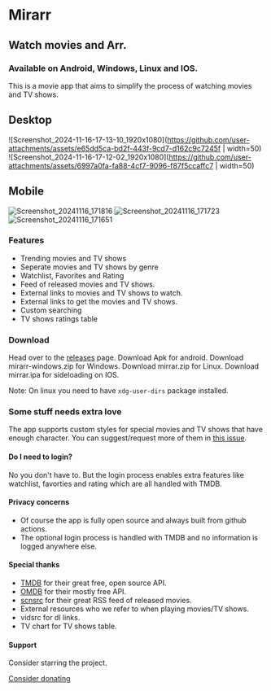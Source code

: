 # Mirarr

## Watch movies and Arr.

### Available on Android, Windows, Linux and IOS.

This is a movie app that aims to simplify the process of watching movies and TV shows.


## Desktop
![Screenshot_2024-11-16-17-13-10_1920x1080](https://github.com/user-attachments/assets/e65dd5ca-bd2f-443f-9cd7-d162c9c7245f | width=50) ![Screenshot_2024-11-16-17-12-02_1920x1080](https://github.com/user-attachments/assets/6997a0fa-fa88-4cf7-9096-f87f5ccaffc7 | width=50)



## Mobile
![Screenshot_20241116_171816](https://github.com/user-attachments/assets/fbdfc3f2-8e38-4787-9a47-bc67df8af172) ![Screenshot_20241116_171723](https://github.com/user-attachments/assets/7beb0804-b33f-4976-b95e-771316eedee8) ![Screenshot_20241116_171651](https://github.com/user-attachments/assets/1e9b5380-581a-470e-a434-a6a62fc2ccbe)



### Features

- Trending movies and TV shows
- Seperate movies and TV shows by genre
- Watchlist, Favorites and Rating
- Feed of released movies and TV shows.
- External links to movies and TV shows to watch.
- External links to get the movies and TV shows.
- Custom searching
- TV shows ratings table

### Download

Head over to the [releases](https://github.com/mirarr-app/mirarr/releases) page.
Download Apk for android.
Download mirarr-windows.zip for Windows.
Download mirrar.zip for Linux.
Download mirrar.ipa for sideloading on IOS.

Note: On linux you need to have `xdg-user-dirs` package installed.

### Some stuff needs extra love

The app supports custom styles for special movies and TV shows that have enough character.
You can suggest/request more of them in [this issue](https://github.com/mirarr-app/mirarr/issues/58).

#### Do I need to login?

No you don't have to. But the login process enables extra features like watchlist, favorties and rating which are all handled with TMDB.

#### Privacy concerns

- Of course the app is fully open source and always built from github actions.
- The optional login process is handled with TMDB and no information is logged anywhere else.

#### Special thanks

- [TMDB](https://www.themoviedb.org/) for their great free, open source API.
- [OMDB](http://www.omdbapi.com/) for their mostly free API.
- [scnsrc](https://scnsrc.me/) for their great RSS feed of released movies.
- External resources who we refer to when playing movies/TV shows.
- vidsrc for dl links.
- TV chart for TV shows table.


#### Support
Consider starring the project.

[Consider donating](https://github.com/mirarr-app/mirarr/blob/main/DONATION.md)
